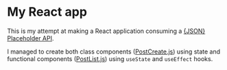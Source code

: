 # My React app

This is my attempt at making a React application consuming a [{JSON} Placeholder API][1].

I managed to create both class components ([PostCreate.js][postcreate]) using state and functional components ([PostList.js][postlist]) using `useState` and `useEffect` hooks.

[1]: https://jsonplaceholder.typicode.com/
[postcreate]: src/components/posts/PostCreate.js
[postlist]: src/components/posts/PostList.js
